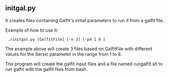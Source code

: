 
## initgal.py

It creates files containing Galfit's initial
parameters to run it from a galfit file. 

Example of how to use it:

```
 ./initgal.py [GalfitFile] [-n 3] [-p4 1 8 ] 
```

The example above will create 3 files based on GalfitFile with different
values for the Sersic parameter in the range from 1 to 8.

The program will create the galfit input files and a file named
rungalfit.sh to run galfit with the galfit files from bash.


